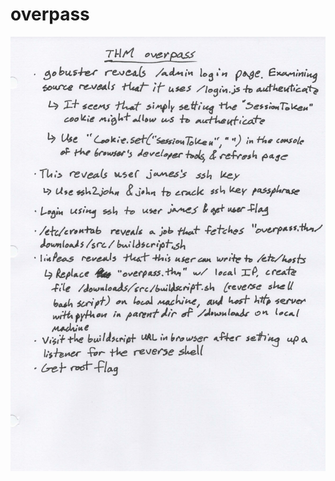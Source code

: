 # overpass

![overpass.jpeg](https://github.com/sdvickers98/TryHackMe-Writeups/blob/main/images/overpass.jpeg)
